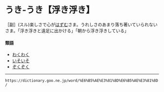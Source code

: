 # うき‐うき【浮き浮き】

［副］(スル)楽しさで心が[はずむ](はずむ（弾む／勢む）)さま。うれしさのあまり落ち著いていられないさま。「浮き浮きと遠足に出かける」「朝から浮き浮きしている」

#### 類語

-   [わくわく](https://dictionary.goo.ne.jp/word/%E3%82%8F%E3%81%8F%E3%82%8F%E3%81%8F/#jn-237964)
-   [いそいそ](https://dictionary.goo.ne.jp/word/%E3%81%84%E3%81%9D%E3%81%84%E3%81%9D/#jn-11821)
-   [ぞくぞく](https://dictionary.goo.ne.jp/word/%E3%81%9E%E3%81%8F%E3%81%9E%E3%81%8F/#jn-130143)

---
`https://dictionary.goo.ne.jp/word/%E6%B5%AE%E3%81%8D%E6%B5%AE%E3%81%8D/`